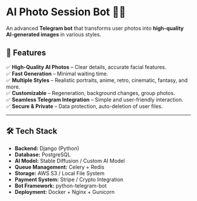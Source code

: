 # AI Photo Session Bot 🤖✨  
An advanced **Telegram bot** that transforms user photos into **high-quality AI-generated images** in various styles.  

## 🚀 Features  
✅ **High-Quality AI Photos** – Clear details, accurate facial features.  
✅ **Fast Generation** – Minimal waiting time.  
✅ **Multiple Styles** – Realistic portraits, anime, retro, cinematic, fantasy, and more.  
✅ **Customizable** – Regeneration, background changes, group photos.  
✅ **Seamless Telegram Integration** – Simple and user-friendly interaction.  
✅ **Secure & Private** – Data protection, auto-deletion of user files.  

---

## 🛠️ Tech Stack  
- **Backend:** Django (Python)  
- **Database:** PostgreSQL  
- **AI Model:** Stable Diffusion / Custom AI Model  
- **Queue Management:** Celery + Redis  
- **Storage:** AWS S3 / Local File System  
- **Payment System:** Stripe / Crypto Integration  
- **Bot Framework:** python-telegram-bot  
- **Deployment:** Docker + Nginx + Gunicorn  

